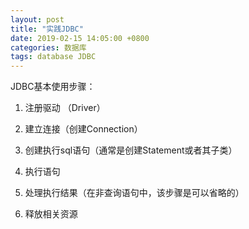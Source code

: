 ```yaml
---
layout: post
title: "实践JDBC"
date: 2019-02-15 14:05:00 +0800
categories: 数据库
tags: database JDBC
---
```




JDBC基本使用步骤：

1. 注册驱动 （Driver）

2. 建立连接（创建Connection）

3. 创建执行sql语句（通常是创建Statement或者其子类）

4. 执行语句

5. 处理执行结果（在非查询语句中，该步骤是可以省略的）

6. 释放相关资源

